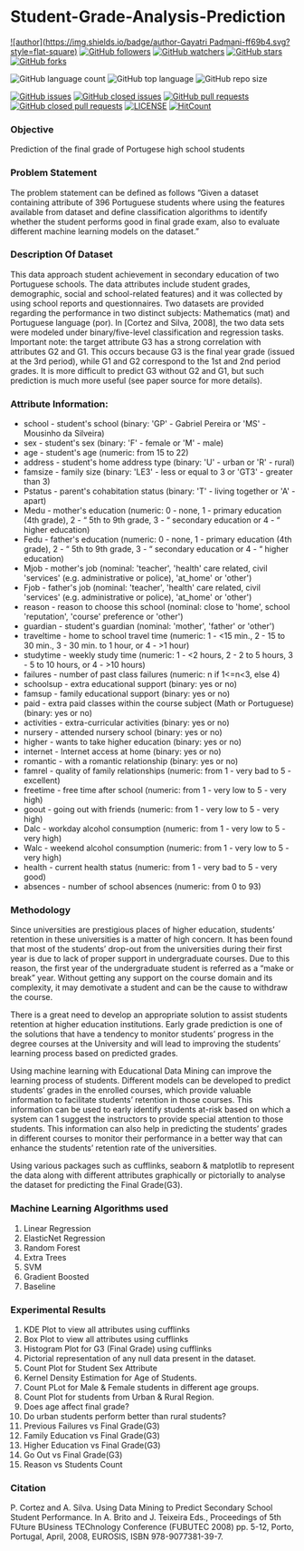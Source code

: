 # Student-Grade-Analysis-Prediction

[![author](https://img.shields.io/badge/author-Gayatri Padmani-ff69b4.svg?style=flat-square)](https://www.linkedin.com/in/gayatri-padmani-009496236/)
[![GitHub followers](https://img.shields.io/github/followers/gayatripadmani?style=social)](https://github.com/gayatripadmani?tab=followers)
[![GitHub watchers](https://img.shields.io/github/watchers/gayatripadmani/Student-Grade-Analysis-Prediction?style=social)](https://github.com/gayatripadmani/Student-Grade-Analysis-Prediction/watchers)
[![GitHub stars](https://img.shields.io/github/stars/gayatripadmani/Student-Grade-Analysis-Prediction?style=social)](https://github.com/gayatripadmani/Student-Grade-Analysis-Prediction/stargazers)
[![GitHub forks](https://img.shields.io/github/forks/gayatripadmani/Student-Grade-Analysis-Prediction?style=social)](https://github.com/gayatripadmani/Student-Grade-Analysis-Prediction/network/members)

![GitHub language count](https://img.shields.io/github/languages/count/gayatripadmani/Student-Grade-Analysis-Prediction?style=flat-square)
![GitHub top language](https://img.shields.io/github/languages/top/gayatripadmani/Student-Grade-Analysis-Prediction?logoColor=9cf&style=flat-square)
![GitHub repo size](https://img.shields.io/github/repo-size/gayatripadmani/Student-Grade-Analysis-Prediction?logoColor=important&style=flat-square)

[![GitHub issues](https://img.shields.io/github/issues/gayatripadmani/Student-Grade-Analysis-Prediction?style=flat-square)](https://github.com/gayatripadmani/Student-Grade-Analysis-Prediction/issues?q=is%3Aopen+is%3Aissue)
[![GitHub closed issues](https://img.shields.io/github/issues-closed/gayatripadmani/Student-Grade-Analysis-Prediction?style=flat-square)](https://github.com/gayatripadmani/Student-Grade-Analysis-Prediction/issues?q=is%3Aissue+is%3Aclosed)
[![GitHub pull requests](https://img.shields.io/github/issues-pr/gayatripadmani/Student-Grade-Analysis-Prediction?logoColor=yellow&style=flat-square)](https://github.com/gayatripadmani/Student-Grade-Analysis-Prediction/pulls?q=is%3Aopen+is%3Apr)
[![GitHub closed pull requests](https://img.shields.io/github/issues-pr-closed/gayatripadmani/Student-Grade-Analysis-Prediction?logoColor=yellow&style=flat-square)](https://github.com/gayatripadmani/Student-Grade-Analysis-Prediction/pulls?q=is%3Apr+is%3Aclosed)
[![LICENSE](https://img.shields.io/dub/l/vibe-d.svg?style=flat-square)](https://github.com/gayatripadmani/Student-Grade-Analysis-Prediction/blob/master/LICENSE)
[![HitCount](http://hits.dwyl.com/gayatripadmani/Student-Grade-Analysis-Prediction.svg)](http://hits.dwyl.com/gayatripadmani/Student-Grade-Analysis-Prediction)

### Objective
Prediction of the final grade of Portugese high school students

### Problem Statement
The problem statement can be defined as follows ”Given a dataset containing attribute of 396 Portuguese students where using the features available from dataset and define classification algorithms to identify whether the student performs good in final grade exam, also to evaluate different machine learning models on the dataset.”

### Description Of Dataset
This data approach student achievement in secondary education of two Portuguese schools. The data attributes include student grades, demographic, social and school-related features) and it was collected by using school reports and questionnaires. Two datasets are provided regarding the performance in two distinct subjects: Mathematics (mat) and Portuguese language (por). In [Cortez and Silva, 2008], the two data sets were modeled under binary/five-level classification and regression tasks. Important note: the target attribute G3 has a strong correlation with attributes G2 and G1.
This occurs because G3 is the final year grade (issued at the 3rd period), while G1 and G2 correspond to the 1st and 2nd period grades. It is more difficult to predict G3 without G2 and G1, but such prediction is much more useful (see paper source for more details).

### Attribute Information:
* school - student's school (binary: 'GP' - Gabriel Pereira or 'MS' - Mousinho da Silveira)
* sex - student's sex (binary: 'F' - female or 'M' - male)
* age - student's age (numeric: from 15 to 22)
* address - student's home address type (binary: 'U' - urban or 'R' - rural)
* famsize - family size (binary: 'LE3' - less or equal to 3 or 'GT3' - greater than 3)
* Pstatus - parent's cohabitation status (binary: 'T' - living together or 'A' - apart)
* Medu - mother's education (numeric: 0 - none, 1 - primary education (4th grade), 2 - “ 5th to 9th grade, 3 - “ secondary education or 4 - “ higher education)
* Fedu - father's education (numeric: 0 - none, 1 - primary education (4th grade), 2 - “ 5th to 9th grade, 3 - “ secondary education or 4 - “ higher education)
* Mjob - mother's job (nominal: 'teacher', 'health' care related, civil 'services' (e.g. administrative or police), 'at_home' or 'other')
* Fjob - father's job (nominal: 'teacher', 'health' care related, civil 'services' (e.g. administrative or police), 'at_home' or 'other')
* reason - reason to choose this school (nominal: close to 'home', school 'reputation', 'course' preference or 'other')
* guardian - student's guardian (nominal: 'mother', 'father' or 'other')
* traveltime - home to school travel time (numeric: 1 - <15 min., 2 - 15 to 30 min., 3 - 30 min. to 1 hour, or 4 - >1 hour)
* studytime - weekly study time (numeric: 1 - <2 hours, 2 - 2 to 5 hours, 3 - 5 to 10 hours, or 4 - >10 hours)
* failures - number of past class failures (numeric: n if 1<=n<3, else 4)
* schoolsup - extra educational support (binary: yes or no)
* famsup - family educational support (binary: yes or no)
* paid - extra paid classes within the course subject (Math or Portuguese) (binary: yes or no)
* activities - extra-curricular activities (binary: yes or no)
* nursery - attended nursery school (binary: yes or no)
* higher - wants to take higher education (binary: yes or no)
* internet - Internet access at home (binary: yes or no)
* romantic - with a romantic relationship (binary: yes or no)
* famrel - quality of family relationships (numeric: from 1 - very bad to 5 - excellent)
* freetime - free time after school (numeric: from 1 - very low to 5 - very high)
* goout - going out with friends (numeric: from 1 - very low to 5 - very high)
* Dalc - workday alcohol consumption (numeric: from 1 - very low to 5 - very high)
* Walc - weekend alcohol consumption (numeric: from 1 - very low to 5 - very high)
* health - current health status (numeric: from 1 - very bad to 5 - very good)
* absences - number of school absences (numeric: from 0 to 93)


### Methodology
Since universities are prestigious places of higher education, students’ retention in these universities is a matter of high concern. It has been found that most of the students’ drop-out from the universities during their first year is due to lack of proper support in undergraduate courses. Due to this reason, the first year of the undergraduate student is referred as a “make or break” year. Without getting any support on the course domain and its complexity, it may demotivate a student and can be the cause to withdraw the course. 

There is a great need to develop an appropriate solution to assist students retention at higher education institutions. Early grade prediction is one of the solutions that have a tendency to monitor students’ progress in the degree courses at the University and will lead to improving the students’ learning process based on predicted grades. 

Using machine learning with Educational Data Mining can improve the learning process of students. Different models can be developed to predict students’ grades in the enrolled courses, which provide valuable information to facilitate students’ retention in those courses. This information can be used to early identify students at-risk based on which a system can 1 suggest the instructors to provide special attention to those students. This information can also help in predicting the students’ grades in different courses to monitor their performance in a better way that can enhance the students’ retention rate of the universities. 

Using various packages such as cufflinks, seaborn & matplotlib to represent the data along with different attributes graphically or pictorially to analyse the dataset for predicting the Final Grade(G3).

### Machine Learning Algorithms used
1. Linear Regression
2. ElasticNet Regression
3. Random Forest
4. Extra Trees
5. SVM
6. Gradient Boosted
7. Baseline

### Experimental Results
1. KDE Plot to view all attributes using cufflinks
2. Box Plot to view all attributes using cufflinks
3. Histogram Plot for G3 (Final Grade) using cufflinks
4. Pictorial representation of any null data present in the dataset.
5. Count Plot for Student Sex Attribute
6. Kernel Density Estimation for Age of Students.
7. Count PLot for Male & Female students in different age groups.
8. Count Plot for students from Urban & Rural Region.
9. Does age affect final grade?
10. Do urban students perform better than rural students?
11. Previous Failures vs Final Grade(G3)
12. Family Education vs Final Grade(G3)
13. Higher Education vs Final Grade(G3)
14. Go Out vs Final Grade(G3)
15. Reason vs Students Count



### Citation
P. Cortez and A. Silva. Using Data Mining to Predict Secondary School Student Performance. In A. Brito and J. Teixeira Eds., Proceedings of 5th FUture BUsiness TEChnology Conference (FUBUTEC 2008) pp. 5-12, Porto, Portugal, April, 2008, EUROSIS, ISBN 978-9077381-39-7.




